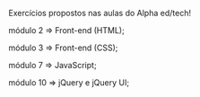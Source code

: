 Exercícios propostos nas aulas do Alpha ed/tech!

módulo 2 => Front-end (HTML);

módulo 3 => Front-end (CSS);

módulo 7 => JavaScript;

módulo 10 => jQuery e jQuery UI;
